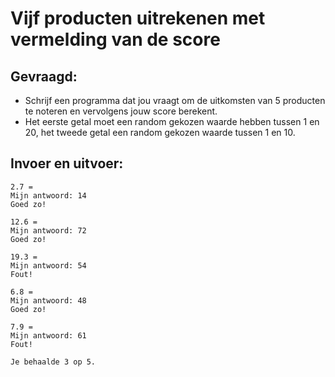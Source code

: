 # Vijf producten uitrekenen met vermelding van de score


## Gevraagd:

* Schrijf een programma dat jou vraagt om de uitkomsten van 5 producten te noteren en vervolgens jouw score berekent. 
* Het eerste getal moet een random gekozen waarde hebben tussen 1 en 20, het tweede getal een random gekozen waarde tussen 1 en 10. 

## Invoer en uitvoer:
```
2.7 = 
Mijn antwoord: 14
Goed zo!

12.6 = 
Mijn antwoord: 72
Goed zo!

19.3 = 
Mijn antwoord: 54
Fout! 

6.8 = 
Mijn antwoord: 48
Goed zo!

7.9 = 
Mijn antwoord: 61
Fout!

Je behaalde 3 op 5.

```
